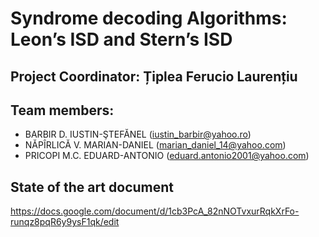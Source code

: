 # Syndrome decoding Algorithms: Leon’s ISD and Stern’s ISD 

## **Project Coordinator: Țiplea Ferucio Laurențiu**

## **Team members:**
- BARBIR D. IUSTIN-ŞTEFĂNEL (iustin_barbir@yahoo.ro)
- NĂPÎRLICĂ V. MARIAN-DANIEL (marian_daniel_14@yahoo.com)
- PRICOPI M.C. EDUARD-ANTONIO	(eduard.antonio2001@yahoo.com)
  
 ## **State of the art document**
 https://docs.google.com/document/d/1cb3PcA_82nNOTvxurRqkXrFo-runqz8pqR6y9ysF1qk/edit


